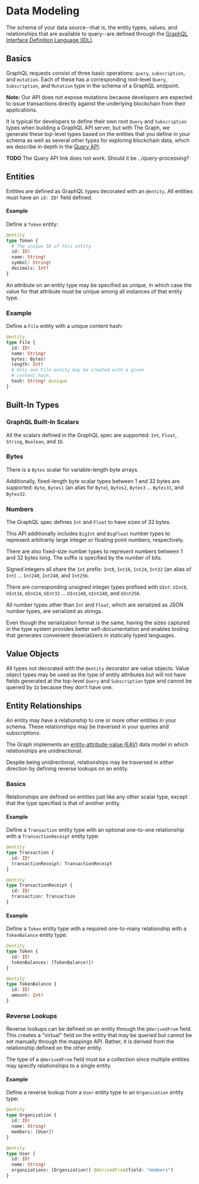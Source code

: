 # Data Modeling
The schema of your data source--that is, the entity types, values, and relationships that are available to query--are defined through the [GraphQL Interface Definition Language (IDL)](http://facebook.github.io/graphql/draft/#sec-Type-System).

## Basics

GraphQL requests consist of three basic operations: `query`, `subscription`, and `mutation`. Each of these has a corresponding root-level `Query`, `Subscription`, and `Mutation` type in the schema of a GraphQL endpoint.

**Note:** Our API does not expose mutations because developers are expected to issue transactions directly against the underlying blockchain from their applications.

It is typical for developers to define their own root `Query` and `Subscription` types when building a GraphQL API server, but with The Graph, we generate these top-level types based on the entities that you define in your schema as well as several other types for exploring blockchain data, which we describe in depth in the [Query API](#Queries).

**TODO** The Query API link does not work. Should it be ../query-processing?

## Entities

Entities are defined as GraphQL types decorated with an `@entity`. All entities must have an `id: ID!` field defined.

#### Example
Define a `Token` entity:

```graphql
@entity
type Token {
  # The unique ID of this entity
  id: ID!
  name: String!
  symbol: String!
  decimals: Int!
}
```

An attribute on an entity type may be specified as unique, in which case the value for that attribute must be unique among all instances of that entity type.

### Example
Define a `File` entity with a unique content hash:
```graphql
@entity
type File {
  id: ID!
  name: String!
  bytes: Bytes!
  length: Int!
  # Only one File entity may be created with a given
  # content hash.
  hash: String! @unique
}
```

## Built-In Types

### GraphQL Built-In Scalars
All the scalars defined in the GraphQL spec are supported: `Int`, `Float`, `String`, `Boolean`, and `ID`.

### Bytes
There is a `Bytes` scalar for variable-length byte arrays.

Additionally, fixed-length byte scalar types between 1 and 32 bytes are supported: `Byte`, `Bytes1` (an alias for `Byte`), `Bytes2`, `Bytes3` ... `Bytes31`, and `Bytes32`.

### Numbers
The GraphQL spec defines `Int` and `Float` to have sizes of 32 bytes.

This API additionally includes `BigInt` and `BigFloat` number types to represent arbitrarily large integer or floating point numbers, respectively.

There are also fixed-size number types to represent numbers between 1 and 32 bytes long. The suffix is specified by the number of bits.

Signed integers all share the `Int` prefix: `Int8`, `Int16`, `Int24`, `Int32` (an alias of `Int`) ... `Int240`, `Int248`, and `Int256`.

There are corresponding unsigned integer types prefixed with `UInt`: `UInt8`, `UInt16`, `UInt24`, `UInt32` ... `UInt240`, `UInt248`, and `UInt256`.

All number types other than `Int` and `Float`, which are serialized as JSON number types, are serialized as strings.

Even though the serialization format is the same, having the sizes captured in the type system provides better self-documentation and enables tooling that generates convenient deserializers in statically typed languages.

## Value Objects
All types not decorated with the `@entity` decorator are value objects. Value object types may be used as the type of entity attributes but will not have fields generated at the top-level `Query` and `Subscription` type and cannot be queried by `ID` because they don't have one.

## Entity Relationships
An entity may have a relationship to one or more other entities in your schema. These relationships may be traversed in your queries and subscriptions.

The Graph implements an [entity-attribute-value (EAV)](https://en.wikipedia.org/wiki/Entity%E2%80%93attribute%E2%80%93value_model) data model in which relationships are unidirectional.

Despite being unidirectional, relationships may be traversed in *either* direction by defining reverse lookups on an entity.

### Basics

Relationships are defined on entities just like any other scalar type, except that the type specified is that of another entity.

#### Example
Define a `Transaction` entity type with an optional one-to-one relationship with a `TransactionReceipt` entity type:
```graphql
@entity
type Transaction {
  id: ID!
  transactionReceipt: TransactionReceipt
}

@entity
type TransactionReceipt {
  id: ID!
  transaction: Transaction
}
```

#### Example
Define a `Token` entity type with a required one-to-many relationship with a `TokenBalance` entity type:
```graphql
@entity
type Token {
  id: ID!
  tokenBalances: [TokenBalance!]!
}

@entity
type TokenBalance {
  id: ID!
  amount: Int!
}
```

### Reverse Lookups
Reverse lookups can be defined on an entity through the `@derivedFrom` field. This creates a "virtual" field on the entity that may be queried but cannot be set manually through the mappings API. Rather, it is derived from the relationship defined on the other entity.

The type of a `@derivedFrom` field must be a collection since multiple entities may specify relationships to a single entity.

#### Example
Define a reverse lookup from a `User` entity type to an `Organization` entity type:
```graphql
@entity
type Organization {
  id: ID!
  name: String!
  members: [User]!
}

@entity
type User {
  id: ID!
  name: String!
  organizations: [Organization!] @derivedFrom(field: "members")
}
```
